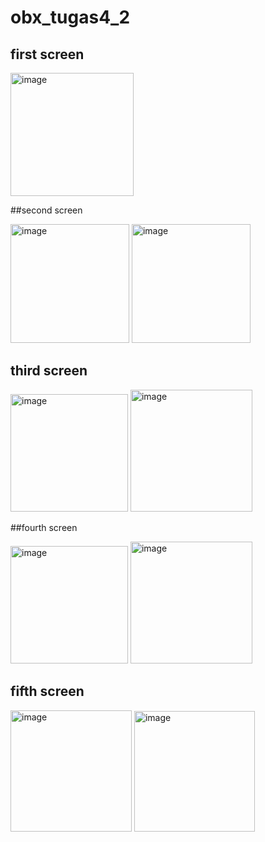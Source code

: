 # obx_tugas4_2

## first screen

<img width="197" alt="image" src="https://github.com/ichanyr/LEARNINGX/assets/114141633/918bae96-9dfe-4098-8c40-6296f7ca205b">

##second screen 

<img width="190" alt="image" src="https://github.com/ichanyr/LEARNINGX/assets/114141633/6ff508b5-5a79-4abf-8d47-077d13ca28c7">
<img width="190" alt="image" src="https://github.com/ichanyr/LEARNINGX/assets/114141633/d65a8701-1bd9-4d2b-9134-a87c7f28851b">

## third screen

<img width="188" alt="image" src="https://github.com/ichanyr/LEARNINGX/assets/114141633/a0f56a4d-007e-41dd-aee1-8f4927dc29a2">
<img width="195" alt="image" src="https://github.com/ichanyr/LEARNINGX/assets/114141633/aa8a5474-0b9c-4c81-8d00-0edf032781fc">

##fourth screen

<img width="188" alt="image" src="https://github.com/ichanyr/LEARNINGX/assets/114141633/5f680fcf-55a4-4f84-8656-ae89011a6c8b">
<img width="195" alt="image" src="https://github.com/ichanyr/LEARNINGX/assets/114141633/53e7982b-11f6-4329-946a-7061109216aa">

## fifth screen 

<img width="194" alt="image" src="https://github.com/ichanyr/LEARNINGX/assets/114141633/d1b4979a-23f8-4486-8b13-8f3149efde58">
<img width="193" alt="image" src="https://github.com/ichanyr/LEARNINGX/assets/114141633/8817a63a-32b5-4088-a27b-96c56828d8c3">








